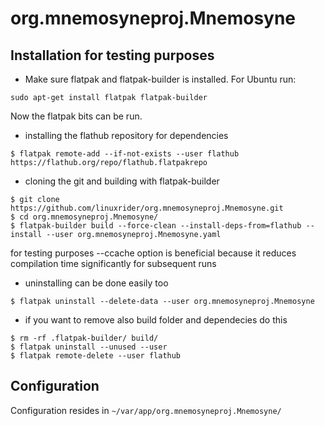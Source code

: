 # org.mnemosyneproj.Mnemosyne
## Installation for testing purposes

* Make sure flatpak and flatpak-builder is installed.
For Ubuntu run:
```
sudo apt-get install flatpak flatpak-builder
```
Now the flatpak bits can be run.
* installing the flathub repository for dependencies
```
$ flatpak remote-add --if-not-exists --user flathub https://flathub.org/repo/flathub.flatpakrepo
```
* cloning the git and building with flatpak-builder
```
$ git clone https://github.com/linuxrider/org.mnemosyneproj.Mnemosyne.git
$ cd org.mnemosyneproj.Mnemosyne/
$ flatpak-builder build --force-clean --install-deps-from=flathub --install --user org.mnemosyneproj.Mnemosyne.yaml
```
for testing purposes --ccache option is beneficial because it reduces compilation time significantly for subsequent runs
* uninstalling can be done easily too
```
$ flatpak uninstall --delete-data --user org.mnemosyneproj.Mnemosyne
```
* if you want to remove also build folder and dependecies do this
```
$ rm -rf .flatpak-builder/ build/
$ flatpak uninstall --unused --user
$ flatpak remote-delete --user flathub
```
## Configuration
Configuration resides in `~/var/app/org.mnemosyneproj.Mnemosyne/`
